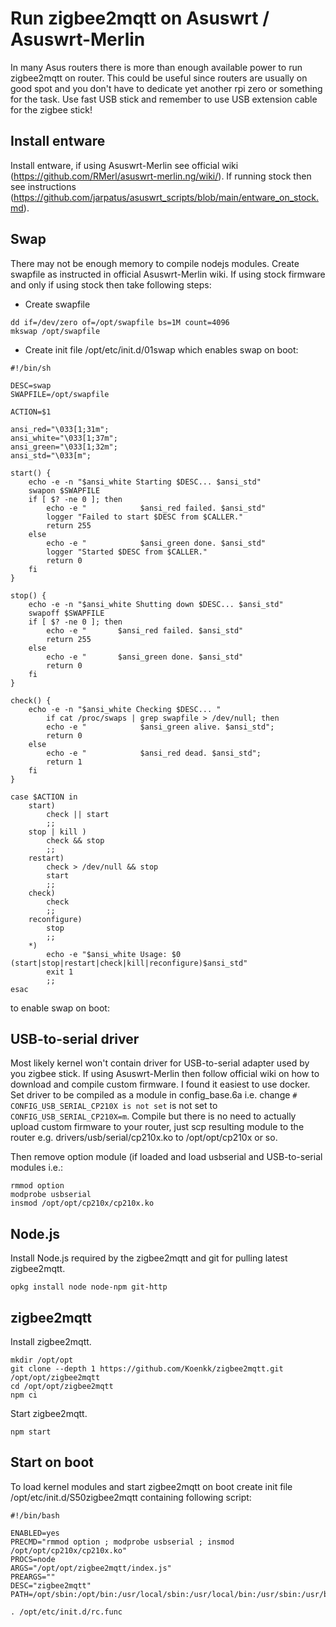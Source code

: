 # Run zigbee2mqtt on Asuswrt / Asuswrt-Merlin
In many Asus routers there is more than enough available power to run zigbee2mqtt on router. This could be useful since routers are usually on good spot and you don't have to dedicate yet another rpi zero or something for the task. Use fast USB stick and remember to use USB extension cable for the zigbee stick!

## Install entware
Install entware, if using Asuswrt-Merlin see official wiki (https://github.com/RMerl/asuswrt-merlin.ng/wiki/). If running stock then see instructions (https://github.com/jarpatus/asuswrt_scripts/blob/main/entware_on_stock.md).

## Swap
There may not be enough memory to compile nodejs modules. Create swapfile as instructed in official Asuswrt-Merlin wiki. If using stock firmware and only if using stock then take following steps:

- Create swapfile 
```
dd if=/dev/zero of=/opt/swapfile bs=1M count=4096
mkswap /opt/swapfile
```

- Create init file /opt/etc/init.d/01swap which enables swap on boot:
```
#!/bin/sh

DESC=swap
SWAPFILE=/opt/swapfile

ACTION=$1

ansi_red="\033[1;31m";
ansi_white="\033[1;37m";
ansi_green="\033[1;32m";
ansi_std="\033[m";

start() {
	echo -e -n "$ansi_white Starting $DESC... $ansi_std"
	swapon $SWAPFILE
	if [ $? -ne 0 ]; then
		echo -e "            $ansi_red failed. $ansi_std"
		logger "Failed to start $DESC from $CALLER."
		return 255
	else
		echo -e "            $ansi_green done. $ansi_std"
		logger "Started $DESC from $CALLER."
		return 0
	fi
}

stop() {
	echo -e -n "$ansi_white Shutting down $DESC... $ansi_std"
	swapoff $SWAPFILE
	if [ $? -ne 0 ]; then
		echo -e "       $ansi_red failed. $ansi_std"
		return 255
	else
		echo -e "       $ansi_green done. $ansi_std"
		return 0
	fi
}

check() {
	echo -e -n "$ansi_white Checking $DESC... "
		if cat /proc/swaps | grep swapfile > /dev/null; then
		echo -e "            $ansi_green alive. $ansi_std";
		return 0
	else
		echo -e "            $ansi_red dead. $ansi_std";
		return 1
	fi
}

case $ACTION in
	start)
		check || start
		;;
	stop | kill )
		check && stop
		;;
	restart)
		check > /dev/null && stop
		start
		;;
	check)
		check
		;;
	reconfigure)
		stop
		;;
	*)
		echo -e "$ansi_white Usage: $0 (start|stop|restart|check|kill|reconfigure)$ansi_std"
		exit 1
		;;
esac

```


to enable swap on boot:

## USB-to-serial driver
Most likely kernel won't contain driver for USB-to-serial adapter used by you zigbee stick. If using Asuswrt-Merlin then follow official wiki on how to download and compile custom firmware. I found it easiest to use docker. Set driver to be compiled as a module in config_base.6a i.e. change `# CONFIG_USB_SERIAL_CP210X is not set` is not set to `CONFIG_USB_SERIAL_CP210X=m`. Compile but there is no need to actually upload custom firmware to your router, just scp resulting module to the router e.g. drivers/usb/serial/cp210x.ko to /opt/opt/cp210x or so.

Then remove option module (if loaded and load usbserial and USB-to-serial modules i.e.:
```
rmmod option
modprobe usbserial
insmod /opt/opt/cp210x/cp210x.ko
```

## Node.js
Install Node.js required by the zigbee2mqtt and git for pulling latest zigbee2mqtt.

```
opkg install node node-npm git-http
```

## zigbee2mqtt
Install zigbee2mqtt.

```
mkdir /opt/opt
git clone --depth 1 https://github.com/Koenkk/zigbee2mqtt.git /opt/opt/zigbee2mqtt
cd /opt/opt/zigbee2mqtt
npm ci
```

Start zigbee2mqtt.
```
npm start
```

## Start on boot
To load kernel modules and start zigbee2mqtt on boot create init file /opt/etc/init.d/S50zigbee2mqtt containing following script:

```
#!/bin/bash

ENABLED=yes
PRECMD="rmmod option ; modprobe usbserial ; insmod /opt/opt/cp210x/cp210x.ko"
PROCS=node
ARGS="/opt/opt/zigbee2mqtt/index.js"
PREARGS=""
DESC="zigbee2mqtt"
PATH=/opt/sbin:/opt/bin:/usr/local/sbin:/usr/local/bin:/usr/sbin:/usr/bin:/sbin:/bin

. /opt/etc/init.d/rc.func
```




